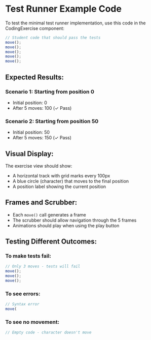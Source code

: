 # Test Runner Example Code

To test the minimal test runner implementation, use this code in the CodingExercise component:

```javascript
// Student code that should pass the tests
move();
move();
move();
move();
move();
```

## Expected Results:

### Scenario 1: Starting from position 0

- Initial position: 0
- After 5 moves: 100 (✓ Pass)

### Scenario 2: Starting from position 50

- Initial position: 50
- After 5 moves: 150 (✓ Pass)

## Visual Display:

The exercise view should show:

- A horizontal track with grid marks every 100px
- A blue circle (character) that moves to the final position
- A position label showing the current position

## Frames and Scrubber:

- Each `move()` call generates a frame
- The scrubber should allow navigation through the 5 frames
- Animations should play when using the play button

## Testing Different Outcomes:

### To make tests fail:

```javascript
// Only 3 moves - tests will fail
move();
move();
move();
```

### To see errors:

```javascript
// Syntax error
move(
```

### To see no movement:

```javascript
// Empty code - character doesn't move
```
